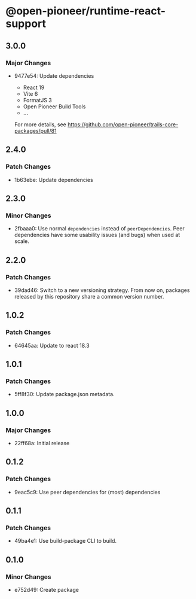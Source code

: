 # @open-pioneer/runtime-react-support

## 3.0.0

### Major Changes

- 9477e54: Update dependencies

    - React 19
    - Vite 6
    - FormatJS 3
    - Open Pioneer Build Tools
    - ...

    For more details, see https://github.com/open-pioneer/trails-core-packages/pull/81

## 2.4.0

### Patch Changes

- 1b63ebe: Update dependencies

## 2.3.0

### Minor Changes

- 2fbaaa0: Use normal `dependencies` instead of `peerDependencies`. Peer dependencies have some usability issues (and bugs) when used at scale.

## 2.2.0

### Patch Changes

- 39dad46: Switch to a new versioning strategy.
  From now on, packages released by this repository share a common version number.

## 1.0.2

### Patch Changes

- 64645aa: Update to react 18.3

## 1.0.1

### Patch Changes

- 5ff8f30: Update package.json metadata.

## 1.0.0

### Major Changes

- 22ff68a: Initial release

## 0.1.2

### Patch Changes

- 9eac5c9: Use peer dependencies for (most) dependencies

## 0.1.1

### Patch Changes

- 49ba4e1: Use build-package CLI to build.

## 0.1.0

### Minor Changes

- e752d49: Create package
